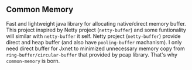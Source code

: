 Common Memory
-------

Fast and lightweight java library for allocating native/direct memory buffer. This project inspired by Netty project (`netty-buffer`) and some funtionality will similar with `netty-buffer` it self. Netty project (`netty-buffer`) provide direct and heap buffer (and also have `pooling-buffer` machanism). I only need direct buffer for Jxnet to minimized unnecessary memory copy from `ring-buffer/circular-buffer` that provided by pcap library. That's why `common-memory` is born.